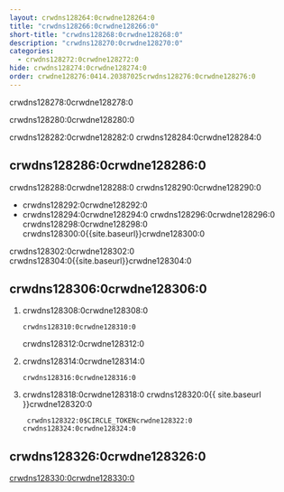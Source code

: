 ```yaml
---
layout: crwdns128264:0crwdne128264:0
title: "crwdns128266:0crwdne128266:0"
short-title: "crwdns128268:0crwdne128268:0"
description: "crwdns128270:0crwdne128270:0"
categories:
  - crwdns128272:0crwdne128272:0
hide: crwdns128274:0crwdne128274:0
order: crwdne128276:0414.20387025crwdns128276:0crwdne128276:0
---
```

crwdns128278:0crwdne128278:0

crwdns128280:0crwdne128280:0

crwdns128282:0crwdne128282:0 crwdns128284:0crwdne128284:0

## crwdns128286:0crwdne128286:0

crwdns128288:0crwdne128288:0 crwdns128290:0crwdne128290:0

* crwdns128292:0crwdne128292:0
* crwdns128294:0crwdne128294:0 crwdns128296:0crwdne128296:0 crwdns128298:0crwdne128298:0 crwdns128300:0{{site.baseurl}}crwdne128300:0

crwdns128302:0crwdne128302:0 crwdns128304:0{{site.baseurl}}crwdne128304:0

## crwdns128306:0crwdne128306:0

1. crwdns128308:0crwdne128308:0
    
    `crwdns128310:0crwdne128310:0`
    
    crwdns128312:0crwdne128312:0

2. crwdns128314:0crwdne128314:0
    
    `crwdns128316:0crwdne128316:0`

3. crwdns128318:0crwdne128318:0 crwdns128320:0{{ site.baseurl }}crwdne128320:0
    
        crwdns128322:0$CIRCLE_TOKENcrwdne128322:0 crwdns128324:0crwdne128324:0

## crwdns128326:0crwdne128326:0

[crwdns128330:0crwdne128330:0](crwdns128328:0{{site.baseurl}}crwdne128328:0)